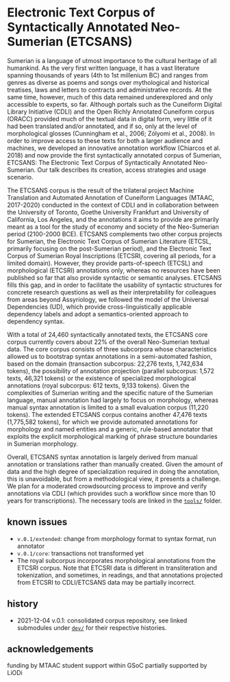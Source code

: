 # Electronic Text Corpus of Syntactically Annotated Neo-Sumerian (ETCSANS)

Sumerian is a language of utmost importance to the cultural heritage of all humankind. As the very first written language, it has a vast literature spanning thousands of years (4th to 1st millenium BC) and ranges from genres as diverse as poems and songs over mythological and historical treatises, laws and letters to contracts and administrative records.
At the same time, however, much of this data remained underexplored and only accessible to experts, so far. Although portals such as the Cuneiform Digital Library Initiative (CDLI) and the Open Richly Annotated Cuneiform corpus (ORACC) provided much of the textual data in digital form, very little of it had been translated and/or annotated, and if so, only at the level of morphological glosses (Cunningham et al., 2006; Zólyomi et al., 2008). In order to improve access to these texts for both a larger audience and machines, we developed an innovative annotation workflow (Chiarcos et al. 2018) and now provide the first syntactically annotated corpus of Sumerian, ETCSANS: The Electronic Text Corpus of Syntactically Annotated Neo-Sumerian. Our talk describes its creation, access strategies and usage scenario.

The ETCSANS corpus is the result of the trilateral project Machine Translation and Automated Annotation of Cuneiform Languages (MTAAC, 2017-2020) conducted in the context of CDLI and in collaboration between the University of Toronto, Goethe University Frankfurt and University of California, Los Angeles, and the annotations it aims to provide are primarily meant as a tool for the study of economy and society of the Neo-Sumerian period (2100-2000 BCE). ETCSANS complements two other corpus projects for Sumerian, the Electronic Text Corpus of Sumerian Literature (ETCSL, primarily focusing on the post-Sumerian period),  and the Electronic Text Corpus of Sumerian Royal Inscriptions (ETCSRI, covering all periods, for a limited domain). However, they provide parts-of-speech (ETCSL) and morphological (ETCSRI) annotations only, whereas no resources have been published so far that also provide syntactic or semantic analyses. ETCSANS fills this gap, and in order to facilitate the usability of syntactic structures for concrete research questions as well as their interpretability for colleagues from areas beyond Assyriology, we followed the model of the Universal Dependencies (UD), which provide cross-linguistically applicable dependency labels and adopt a semantics-oriented approach to dependency syntax.

With a total of 24,460 syntactically annotated texts, the ETCSANS core corpus currently covers about 22% of the overall Neo-Sumerian textual data. The core corpus consists of three subcorpora whose characteristics allowed us to bootstrap syntax annotations in a semi-automated fashion, based on the domain (transaction subcorpus: 22,276 texts, 1,742,634 tokens), the possibility of annotation projection (parallel subcorpus: 1,572 texts, 46,321 tokens) or the existence of specialized morphological annotations (royal subcorpus: 612 texts, 9,133 tokens). Given the complexities of Sumerian writing and the specific nature of the Sumerian language, manual annotation had largely to focus on morphology, whereas manual syntax annotation is limited to a small evaluation corpus (11,220 tokens). The extended ETCSANS corpus contains another 47,476 texts (1,775,582 tokens), for which we provide automated annotations for morphology and named entities and a generic, rule-based annotator that exploits the explicit morphological marking of phrase structure boundaries in Sumerian morphology.

Overall, ETCSANS syntax annotation is largely derived from manual annotation or translations rather than manually created. Given the amount of data and the high degree of specialization required in doing the annotation, this is unavoidable, but from a methodological view, it presents a challenge. We plan for a moderated crowdsourcing process to improve and verify annotations via CDLI (which provides such a workflow since more than 10 years for transcriptions). The necessary tools are linked in the [`tools/`](tools) folder.

## known issues

- `v.0.1/extended`: change from morphology format to syntax format, run annotator
- `v.0.1/core`: transactions not transformed yet
- The royal subcorpus incorporates morphological annotations from the ETCSRI corpus. Note that ETCSRI data is different in transliteration and tokenization, and sometimes, in readings, and that annotations projected from ETCSRI to CDLI/ETCSANS data may be partially incorrect.

## history

- 2021-12-04 v.0.1: consolidated corpus repository, see linked submodules under [`dev/`](dev/) for their respective histories.

## acknowledgements

funding by MTAAC
student support within GSoC
partially supported by LiODi
